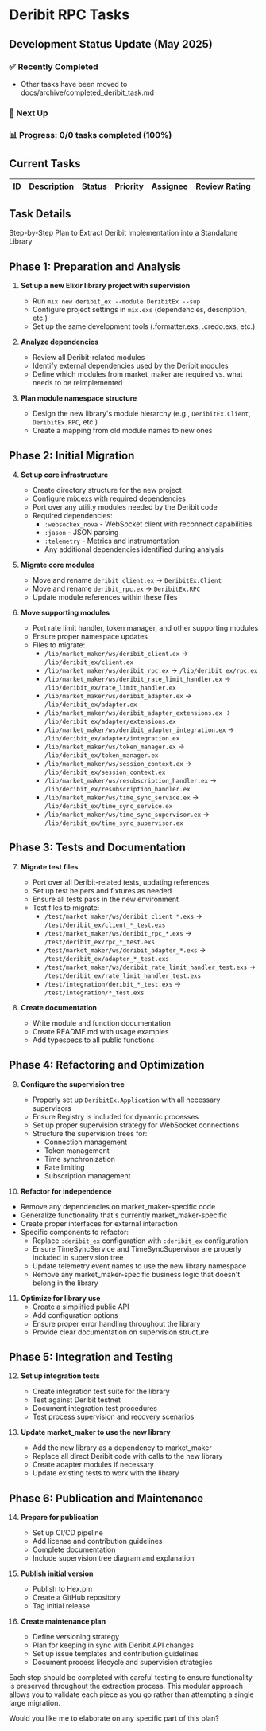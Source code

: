 # Deribit RPC Tasks

## Development Status Update (May 2025)

### ✅ Recently Completed
- Other tasks have been moved to docs/archive/completed_deribit_task.md

### 🚀 Next Up

### 📊 Progress: 0/0 tasks completed (100%)

## Current Tasks

| ID        | Description                                                                                                                      | Status  | Priority | Assignee | Review Rating |
| --------- | -------------------------------------------------------------------------------------------------------------------------------- | ------- | -------- | -------- | ------------- |

## Task Details


Step-by-Step Plan to Extract Deribit Implementation into a Standalone Library

## Phase 1: Preparation and Analysis

1. **Set up a new Elixir library project with supervision**
   - Run `mix new deribit_ex --module DeribitEx --sup`
   - Configure project settings in `mix.exs` (dependencies, description, etc.)
   - Set up the same development tools (.formatter.exs, .credo.exs, etc.)

2. **Analyze dependencies**
   - Review all Deribit-related modules
   - Identify external dependencies used by the Deribit modules
   - Define which modules from market_maker are required vs. what needs to be reimplemented

3. **Plan module namespace structure**
   - Design the new library's module hierarchy (e.g., `DeribitEx.Client`, `DeribitEx.RPC`, etc.)
   - Create a mapping from old module names to new ones

## Phase 2: Initial Migration

4. **Set up core infrastructure**
   - Create directory structure for the new project
   - Configure mix.exs with required dependencies 
   - Port over any utility modules needed by the Deribit code
   - Required dependencies:
     - `:websockex_nova` - WebSocket client with reconnect capabilities
     - `:jason` - JSON parsing
     - `:telemetry` - Metrics and instrumentation
     - Any additional dependencies identified during analysis

5. **Migrate core modules**
   - Move and rename `deribit_client.ex` → `DeribitEx.Client`
   - Move and rename `deribit_rpc.ex` → `DeribitEx.RPC`
   - Update module references within these files

6. **Move supporting modules**
   - Port rate limit handler, token manager, and other supporting modules
   - Ensure proper namespace updates
   - Files to migrate:
     - `/lib/market_maker/ws/deribit_client.ex` → `/lib/deribit_ex/client.ex`
     - `/lib/market_maker/ws/deribit_rpc.ex` → `/lib/deribit_ex/rpc.ex`
     - `/lib/market_maker/ws/deribit_rate_limit_handler.ex` → `/lib/deribit_ex/rate_limit_handler.ex`
     - `/lib/market_maker/ws/deribit_adapter.ex` → `/lib/deribit_ex/adapter.ex`
     - `/lib/market_maker/ws/deribit_adapter_extensions.ex` → `/lib/deribit_ex/adapter/extensions.ex`
     - `/lib/market_maker/ws/deribit_adapter_integration.ex` → `/lib/deribit_ex/adapter/integration.ex`
     - `/lib/market_maker/ws/token_manager.ex` → `/lib/deribit_ex/token_manager.ex`
     - `/lib/market_maker/ws/session_context.ex` → `/lib/deribit_ex/session_context.ex`
     - `/lib/market_maker/ws/resubscription_handler.ex` → `/lib/deribit_ex/resubscription_handler.ex`
     - `/lib/market_maker/ws/time_sync_service.ex` → `/lib/deribit_ex/time_sync_service.ex`
     - `/lib/market_maker/ws/time_sync_supervisor.ex` → `/lib/deribit_ex/time_sync_supervisor.ex`

## Phase 3: Tests and Documentation

7. **Migrate test files**
   - Port over all Deribit-related tests, updating references
   - Set up test helpers and fixtures as needed
   - Ensure all tests pass in the new environment
   - Test files to migrate:
     - `/test/market_maker/ws/deribit_client_*.exs` → `/test/deribit_ex/client_*_test.exs`
     - `/test/market_maker/ws/deribit_rpc_*.exs` → `/test/deribit_ex/rpc_*_test.exs`
     - `/test/market_maker/ws/deribit_adapter_*.exs` → `/test/deribit_ex/adapter_*_test.exs`
     - `/test/market_maker/ws/deribit_rate_limit_handler_test.exs` → `/test/deribit_ex/rate_limit_handler_test.exs`
     - `/test/integration/deribit_*_test.exs` → `/test/integration/*_test.exs`

8. **Create documentation**
   - Write module and function documentation
   - Create README.md with usage examples
   - Add typespecs to all public functions

## Phase 4: Refactoring and Optimization

9. **Configure the supervision tree**
   - Properly set up `DeribitEx.Application` with all necessary supervisors
   - Ensure Registry is included for dynamic processes
   - Set up proper supervision strategy for WebSocket connections
   - Structure the supervision trees for:
     - Connection management
     - Token management
     - Time synchronization
     - Rate limiting
     - Subscription management

10. **Refactor for independence**
   - Remove any dependencies on market_maker-specific code
   - Generalize functionality that's currently market_maker-specific
   - Create proper interfaces for external interaction
   - Specific components to refactor:
     - Replace `:deribit_ex` configuration with `:deribit_ex` configuration
     - Ensure TimeSyncService and TimeSyncSupervisor are properly included in supervision tree
     - Update telemetry event names to use the new library namespace
     - Remove any market_maker-specific business logic that doesn't belong in the library

11. **Optimize for library use**
    - Create a simplified public API
    - Add configuration options
    - Ensure proper error handling throughout the library
    - Provide clear documentation on supervision structure

## Phase 5: Integration and Testing

12. **Set up integration tests**
    - Create integration test suite for the library
    - Test against Deribit testnet
    - Document integration test procedures
    - Test process supervision and recovery scenarios

13. **Update market_maker to use the new library**
    - Add the new library as a dependency to market_maker
    - Replace all direct Deribit code with calls to the new library
    - Create adapter modules if necessary
    - Update existing tests to work with the library

## Phase 6: Publication and Maintenance

14. **Prepare for publication**
    - Set up CI/CD pipeline
    - Add license and contribution guidelines
    - Complete documentation
    - Include supervision tree diagram and explanation

15. **Publish initial version**
    - Publish to Hex.pm
    - Create a GitHub repository
    - Tag initial release

16. **Create maintenance plan**
    - Define versioning strategy
    - Plan for keeping in sync with Deribit API changes
    - Set up issue templates and contribution guidelines
    - Document process lifecycle and supervision strategies

Each step should be completed with careful testing to ensure functionality is preserved throughout the extraction process. This modular approach allows you to validate each piece as you go rather than attempting a single large migration.

Would you like me to elaborate on any specific part of this plan?